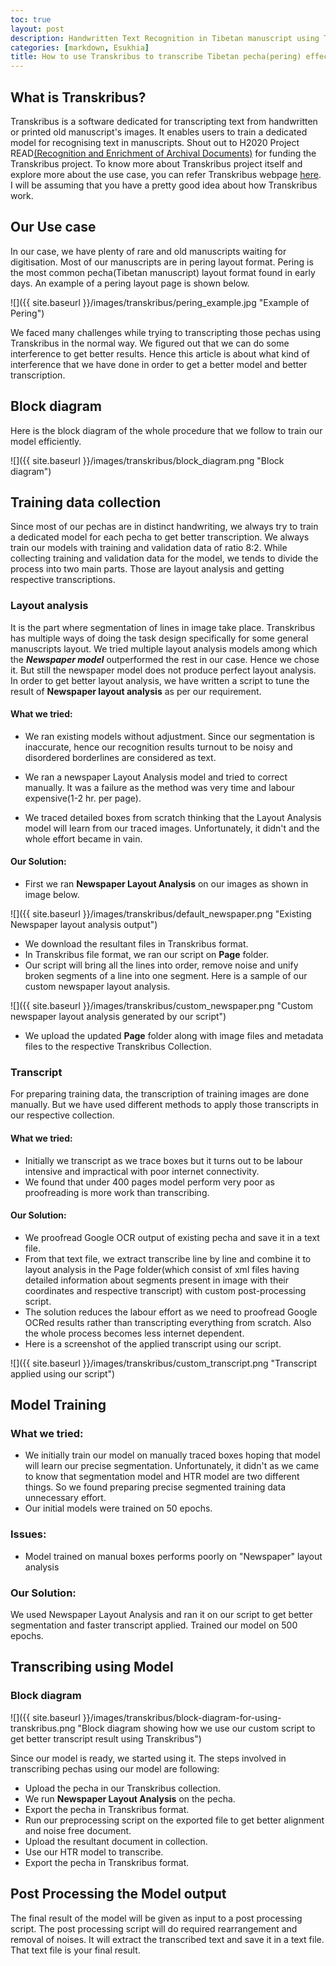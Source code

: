 ```yaml
---
toc: true
layout: post
description: Handwritten Text Recognition in Tibetan manuscript using Transkribus.
categories: [markdown, Esukhia]
title: How to use Transkribus to transcribe Tibetan pecha(pering) effectively?
---
```

 
## What is Transkribus?
Transkribus is a software dedicated for transcripting text from handwritten or printed old manuscript's images. It enables users to train a dedicated model for recognising text in manuscripts. Shout out to H2020 Project READ[(Recognition and Enrichment of Archival Documents)](https://read.transkribus.eu/) for funding the Transkribus project. To know more about Transkribus project itself and explore more about the use case, you can refer Transkribus webpage [here](https://transkribus.eu/wiki/images/7/77/How_to_use_TRANSKRIBUS_-_10_steps.pdf). I will be assuming that you have a pretty good idea about how Transkribus work.
 
## Our Use case
In our case, we have plenty of rare and old manuscripts waiting for digitisation. Most of our manuscripts are in pering layout format. Pering is the most common pecha(Tibetan manuscript) layout format found in early days. An example of a pering layout page is shown below.
 
![]({{ site.baseurl }}/images/transkribus/pering_example.jpg "Example of Pering")
 
We faced many challenges while trying to transcripting those pechas using Transkribus in the normal way. We figured out that we can do some interference to get better results. Hence this article is about what kind of interference that we have done in order to get a better model and better transcription.
## Block diagram
Here is the block diagram of the whole procedure that we follow to train our model efficiently.
 
 
![]({{ site.baseurl }}/images/transkribus/block_diagram.png "Block diagram")
 
 
## Training data collection
Since most of our pechas are in distinct handwriting, we always try to train a dedicated model for each pecha to get better transcription. We always train our models with training and validation data of ratio 8:2. While collecting training and validation data for the model, we tends to divide the process into two main parts. Those are layout analysis and getting respective transcriptions.
 
### Layout analysis
It is the part where segmentation of lines in image take place. Transkribus has multiple ways of doing the task design specifically for some general manuscripts layout. We tried multiple layout analysis models among which the ***Newspaper model*** outperformed the rest in our case. Hence we chose it. But still the newspaper model does not produce perfect layout analysis. In order to get better layout analysis, we have written a  script to tune the result of **Newspaper layout analysis** as per our requirement.
 
#### What we tried:
- We ran existing models without adjustment. Since our segmentation is inaccurate, hence our recognition results turnout to be noisy and disordered borderlines are considered as text.
 
- We ran a newspaper Layout Analysis model and tried to correct manually. It was a failure as the method was very time and labour expensive(1-2 hr. per page).
 
- We traced detailed boxes from scratch thinking that the Layout Analysis model will learn from our traced images. Unfortunately, it didn't and the whole effort became in vain.
#### Our Solution:
- First we ran **Newspaper Layout Analysis** on our images as shown in image below.
 
![]({{ site.baseurl }}/images/transkribus/default_newspaper.png "Existing Newspaper layout analysis output")
 
 
- We download the resultant files in Transkribus format.
- In Transkribus file format, we ran our script on **Page** folder.
- Our script will bring all the lines into order, remove noise and unify broken segments of a line into one segment. Here is a sample of our custom newspaper layout analysis.
 
![]({{ site.baseurl }}/images/transkribus/custom_newspaper.png "Custom newspaper layout analysis generated by our script")
 
 
- We upload the updated **Page** folder along with image files and metadata files to the respective Transkribus Collection.
 
### Transcript
For preparing training data, the transcription of training images are done manually. But we have used different methods to apply those transcripts in our respective collection.
#### What we tried:
- Initially we transcript as we trace boxes but it turns out to be labour intensive and impractical with poor internet connectivity.
- We found that under 400 pages model perform very poor as proofreading is more work than transcribing. 
#### Our Solution:
- We proofread Google OCR output of existing pecha and save it in a text file.
- From that text file, we extract transcribe line by line and combine it to layout analysis in the Page folder(which consist of xml files having detailed information about segments present in image with their coordinates and respective transcript) with custom post-processing script.
- The solution reduces the labour effort as we need to proofread Google OCRed results rather than transcripting everything from scratch. Also the whole process becomes less internet dependent.
- Here is a screenshot of the applied transcript using our script.
 
![]({{ site.baseurl }}/images/transkribus/custom_transcript.png "Transcript applied using our script")
 
## Model Training
### What we tried:
- We initially train our model on manually traced boxes hoping that model will learn our precise segmentation. Unfortunately, it didn't as we came to know that segmentation model and HTR model are two different things. So we found preparing precise segmented training data unnecessary effort.
- Our initial models were trained on 50 epochs.
### Issues:
- Model trained on  manual boxes performs poorly on "Newspaper" layout analysis
### Our Solution:
We used Newspaper Layout Analysis and ran it on our script to get better segmentation and faster transcript applied. Trained our model on 500 epochs.
## Transcribing using Model
### Block diagram
 
![]({{ site.baseurl }}/images/transkribus/block-diagram-for-using-transkribus.png "Block diagram showing how we use our custom script to get better transcript result using Transkribus")
 
Since our model is ready, we started using it. The steps involved in transcribing pechas using our model are following:
- Upload the pecha in our Transkribus collection.
- We run **Newspaper Layout Analysis** on the pecha.
- Export the pecha in Transkribus format.
- Run our preprocessing script on the exported file to get better alignment and noise free document.
- Upload the resultant document in collection.
- Use our HTR model to transcribe.
- Export the pecha in Transkribus format.

## Post Processing the Model output
The final result of the model will be given as input to a post processing script. The post processing script will do required rearrangement and removal of noises. It will extract the transcribed text  and save it in a text file. That text file is your final result.
